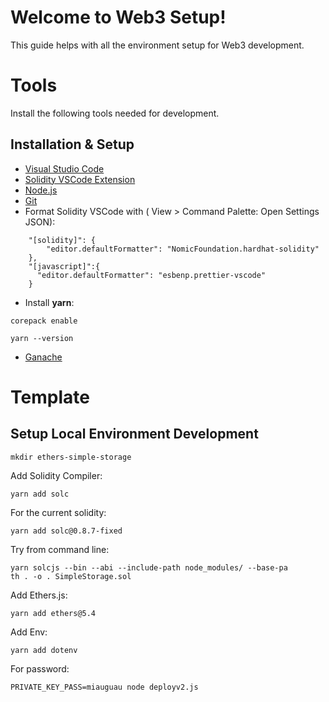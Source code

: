 # Welcome to Web3 Setup!

This guide helps with all the environment setup for Web3 development. 

# Tools

Install the following tools needed for development.

## Installation & Setup

 - [Visual Studio Code](https://code.visualstudio.com/)
 - [Solidity VSCode Extension](https://marketplace.visualstudio.com/items?itemName=NomicFoundation.hardhat-solidity)
 - [Node.js](https://nodejs.org/en/)
- [Git](https://git-scm.com/book/en/v2/Getting-Started-Installing-Git) 
- Format Solidity VSCode with ( View > Command Palette: Open Settings JSON):

```
    "[solidity]": {
        "editor.defaultFormatter": "NomicFoundation.hardhat-solidity"
    },
    "[javascript]":{
      "editor.defaultFormatter": "esbenp.prettier-vscode"
    }
```
- Install **yarn**:
```
corepack enable
```
```
yarn --version
```
- [Ganache](https://trufflesuite.com/ganache/)


# Template


## Setup Local Environment Development

```console
mkdir ethers-simple-storage
```
Add Solidity Compiler:
```
yarn add solc
```
For the current solidity:
```
yarn add solc@0.8.7-fixed
```
Try from command line:
```
yarn solcjs --bin --abi --include-path node_modules/ --base-pa
th . -o . SimpleStorage.sol 
```
Add Ethers.js:
```
yarn add ethers@5.4
```
Add Env:
```
yarn add dotenv
```

For password:
```
PRIVATE_KEY_PASS=miauguau node deployv2.js
```
